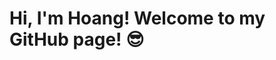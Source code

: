 # Hi, I'm Hoang! Welcome to my GitHub page! :sunglasses:

<!--
**hoanglechau/hoanglechau** is a ✨ _special_ ✨ repository because its `README.md` (this file) appears on your GitHub profile.

Here are some ideas to get you started:

- 🔭 I’m currently working on ...
- 🌱 I’m currently learning ...
- 👯 I’m looking to collaborate on ...
- 🤔 I’m looking for help with ...
- 💬 Ask me about ...
- 📫 How to reach me: ...
- 😄 Pronouns: ...
- ⚡ Fun fact: ...
-->

<!--
![Hoang's GitHub stats](https://github-readme-stats.vercel.app/api?username=hoanglechau&count_private=true&show_icons=true&theme=dracula&hide=stars,prs,issues,contribs&include_all_commits=true)

![My Top Languages](https://github-readme-stats.vercel.app/api/top-langs/?username=hoanglechau&hide=html,css&layout=compact&langs_count=24)
-->
